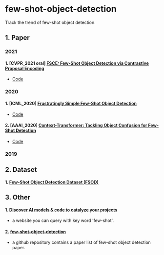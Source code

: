 # few-shot-object-detection
Track the trend of few-shot object detection.


## 1. Paper

### 2021
#### 1. [CVPR_2021 oral] [FSCE: Few-Shot Object Detection via Contrastive Proposal Encoding](https://arxiv.org/abs/2103.05950)
* [Code](https://github.com/MegviiDetection/FSCE)

### 2020
#### 1. [ICML_2020] [Frustratingly Simple Few-Shot Object Detection](https://arxiv.org/abs/2003.06957)
* [Code](https://github.com/ucbdrive/few-shot-object-detection)

#### 2. [AAAI_2020] [Context-Transformer: Tackling Object Confusion for Few-Shot Detection](https://arxiv.org/pdf/2003.07304.pdf)
* [Code](https://github.com/Ze-Yang/Context-Transformer)

### 2019


## 2. Dataset
#### 1. [Few-Shot Object Detection Dataset (FSOD)](https://github.com/fanq15/Few-Shot-Object-Detection-Dataset)


## 3. Other

#### 1. [Discover AI models & code to catalyze your projects](https://www.catalyzex.com/s/Few%20Shot%20Object%20Detection)
* a website you can query with key word 'few-shot'.

#### 2. [few-shot-object-detection](https://github.com/piddnad/few-shot-object-detection)
* a github repository contains a paper list of few-shot object detection paper.
